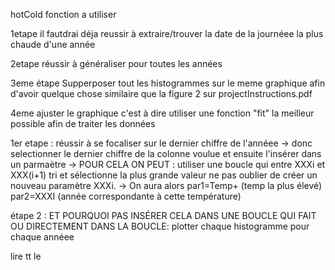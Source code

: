 hotCold fonction a utiliser

1etape il fautdrai déja reussir à extraire/trouver la date de la journéee la plus chaude d'une année

2etape réussir à généraliser pour toutes les années 

3eme étape Supperposer tout les histogrammes sur le meme graphique afin d'avoir quelque chose
similaire que la figure 2 sur projectInstructions.pdf

4eme ajuster le graphique c'est à dire utiliser une fonction "fit" la meilleur possible afin de traiter 
les données

1er etape : 
réussir à se focaliser sur le dernier chiffre de l'annéee 
 -> donc selectionner le dernier chiffre de la colonne voulue et ensuite l'insérer dans un parmaètre
-> POUR CELA ON PEUT : utiliser une boucle qui entre XXXi et XXX(i+1) tri et sélectionne la plus
grande valeur ne pas oublier de créer un nouveau paramètre XXXi. 
-> On aura alors par1=Temp+ (temp la plus élevé)  
				   par2=XXXI (année correspondante à cette température)

étape 2 : ET POURQUOI PAS INSÉRER CELA DANS UNE BOUCLE QUI FAIT OU DIRECTEMENT DANS 
LA BOUCLE:
plotter chaque histogramme  pour chaque annéee 

 lire tt le 
